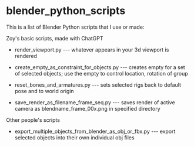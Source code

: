# blender_python_scripts

This is a list of Blender Python scripts that I use or made:


Zoy's basic scripts, made with ChatGPT

- render_viewport.py --- whatever appears in your 3d viewport is rendered

- create_empty_as_constraint_for_objects.py --- creates empty for a set of selected objects; use the empty to control location, rotation of group

- reset_bones_and_armatures.py --- sets selected rigs back to default pose and to world origin

- save_render_as_filename_frame_seq.py --- saves render of active camera as blendname_frame_00x.png in specified directory


Other people's scripts

- export_multiple_objects_from_blender_as_obj_or_fbx.py --- export selected objects into their own individual obj files

